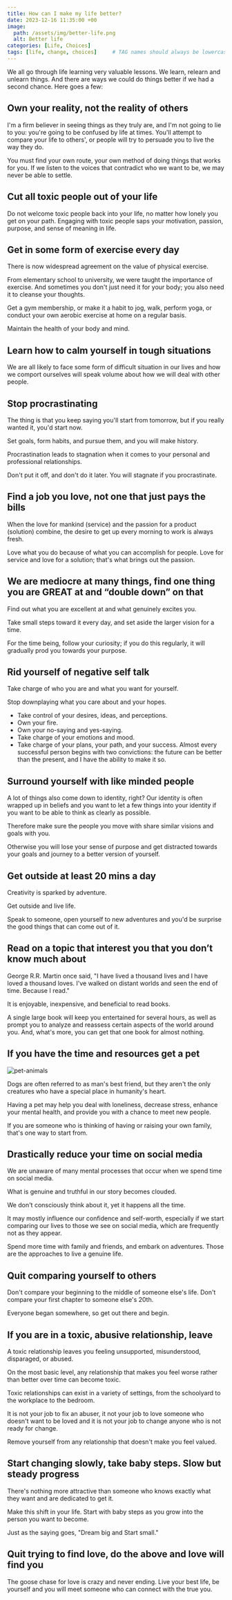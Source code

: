 ```yaml
---
title: How can I make my life better?
date: 2023-12-16 11:35:00 +00
image:
  path: /assets/img/better-life.png
  alt: Better life
categories: [Life, Choices]
tags: [life, change, choices]     # TAG names should always be lowercase
---
```


We all go through life learning very valuable lessons. We learn, relearn and unlearn things. And there are ways we could do things better if we had a second chance. Here goes a few:

## Own your reality, not the reality of others

I'm a firm believer in seeing things as they truly are, and I'm not going to lie to you: you're going to be confused by life at times. You'll attempt to compare your life to others', or people will try to persuade you to live the way they do. 

You must find your own route, your own method of doing things that works for you. If we listen to the voices that contradict who we want to be, we may never be able to settle.

## Cut all toxic people out of your life

Do not welcome toxic people back into your life, no matter how lonely you get on your path. Engaging with toxic people saps your motivation, passion, purpose, and sense of meaning in life.

## Get in some form of exercise every day

There is now widespread agreement on the value of physical exercise. 

From elementary school to university, we were taught the importance of exercise. And sometimes you don't just need it for your body; you also need it to cleanse your thoughts. 

Get a gym membership, or make it a habit to jog, walk, perform yoga, or conduct your own aerobic exercise at home on a regular basis. 

Maintain the health of your body and mind.

## Learn how to calm yourself in tough situations

We are all likely to face some form of difficult situation in our lives and how we comport ourselves will speak volume about how we will deal with other people.

## Stop procrastinating

The thing is that you keep saying you'll start from tomorrow, but if you really wanted it, you'd start now. 

Set goals, form habits, and pursue them, and you will make history.

Procrastination leads to stagnation when it comes to your personal and professional relationships. 

Don't put it off, and don't do it later. You will stagnate if you procrastinate.

## Find a job you love, not one that just pays the bills

When the love for mankind (service) and the passion for a product (solution) combine, the desire to get up every morning to work is always fresh. 

Love what you do because of what you can accomplish for people. Love for service and love for a solution; that's what brings out the passion.

## We are mediocre at many things, find one thing you are GREAT at and “double down” on that

Find out what you are excellent at and what genuinely excites you. 

Take small steps toward it every day, and set aside the larger vision for a time. 

For the time being, follow your curiosity; if you do this regularly, it will gradually prod you towards your purpose.

## Rid yourself of negative self talk

Take charge of who you are and what you want for yourself. 

Stop downplaying what you care about and your hopes. 

- Take control of your desires, ideas, and perceptions. 
- Own your fire.
- Own your no-saying and yes-saying. 
- Take charge of your emotions and mood. 
- Take charge of your plans, your path, and your success. 
Almost every successful person begins with two convictions: the future can be better than the present, and I have the ability to make it so.

## Surround yourself with like minded people

A lot of things also come down to identity, right? Our identity is often wrapped up in beliefs and you want to let a few things into your identity if you want to be able to think as clearly as possible. 

Therefore make sure the people you move with share similar visions and goals with you. 

Otherwise you will lose your sense of purpose and get distracted towards your goals and journey to a better version of yourself.

## Get outside at least 20 mins a day

Creativity is sparked by adventure. 

Get outside and live life. 

Speak to someone, open yourself to new adventures and you'd be surprise the good things that can come out of it.

## Read on a topic that interest you that you don’t know much about

George R.R. Martin once said, "I have lived a thousand lives and I have loved a thousand loves. I've walked on distant worlds and seen the end of time. Because I read."

It is enjoyable, inexpensive, and beneficial to read books. 

A single large book will keep you entertained for several hours, as well as prompt you to analyze and reassess certain aspects of the world around you. And, what's more, you can get that one book for almost nothing.

## If you have the time and resources get a pet

![pet-animals](/assets/img/pet-animals.jpg)

Dogs are often referred to as man's best friend, but they aren't the only creatures who have a special place in humanity's heart. 

Having a pet may help you deal with loneliness, decrease stress, enhance your mental health, and provide you with a chance to meet new people. 

If you are someone who is thinking of having or raising your own family, that's one way to start from.

## Drastically reduce your time on social media

We are unaware of many mental processes that occur when we spend time on social media. 

What is genuine and truthful in our story becomes clouded. 

We don't consciously think about it, yet it happens all the time. 

It may mostly influence our confidence and self-worth, especially if we start comparing our lives to those we see on social media, which are frequently not as they appear.

Spend more time with family and friends, and embark on adventures. Those are the approaches to live a genuine life.

## Quit comparing yourself to others

Don't compare your beginning to the middle of someone else's life. Don't compare your first chapter to someone else's 20th. 

Everyone began somewhere, so get out there and begin.

## If you are in a toxic, abusive relationship, leave

A toxic relationship leaves you feeling unsupported, misunderstood, disparaged, or abused. 

On the most basic level, any relationship that makes you feel worse rather than better over time can become toxic. 

Toxic relationships can exist in a variety of settings, from the schoolyard to the workplace to the bedroom.

It is not your job to fix an abuser, it not your job to love someone who doesn't want to be loved and it is not your job to change anyone who is not ready for change. 

Remove yourself from any relationship that doesn't make you feel valued.

## Start changing slowly, take baby steps. Slow but steady progress

There's nothing more attractive than someone who knows exactly what they want and are dedicated to get it. 

Make this shift in your life. Start with baby steps as you grow into the person you want to become.

Just as the saying goes, "Dream big and Start small."

## Quit trying to find love, do the above and love will find you

The goose chase for love is crazy and never ending. Live your best life, be yourself and you will meet someone who can connect with the true you.
